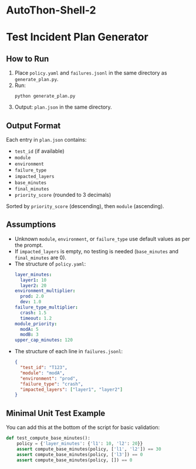 # AutoThon-Shell-2

# Test Incident Plan Generator

## How to Run

1. Place `policy.yaml` and `failures.jsonl` in the same directory as `generate_plan.py`.
2. Run:
   ```
   python generate_plan.py
   ```
3. Output: `plan.json` in the same directory.

## Output Format

Each entry in `plan.json` contains:
- `test_id` (if available)
- `module`
- `environment`
- `failure_type`
- `impacted_layers`
- `base_minutes`
- `final_minutes`
- `priority_score` (rounded to 3 decimals)

Sorted by `priority_score` (descending), then `module` (ascending).

## Assumptions

- Unknown `module`, `environment`, or `failure_type` use default values as per the prompt.
- If `impacted_layers` is empty, no testing is needed (`base_minutes` and `final_minutes` are 0).
- The structure of `policy.yaml`:
  ```yaml
  layer_minutes:
    layer1: 10
    layer2: 20
  environment_multiplier:
    prod: 2.0
    dev: 1.0
  failure_type_multiplier:
    crash: 1.5
    timeout: 1.2
  module_priority:
    modA: 5
    modB: 3
  upper_cap_minutes: 120
  ```
- The structure of each line in `failures.jsonl`:
  ```json
  {
    "test_id": "T123",
    "module": "modA",
    "environment": "prod",
    "failure_type": "crash",
    "impacted_layers": ["layer1", "layer2"]
  }
  ```

## Minimal Unit Test Example

You can add this at the bottom of the script for basic validation:

```python
def test_compute_base_minutes():
    policy = {'layer_minutes': {'l1': 10, 'l2': 20}}
    assert compute_base_minutes(policy, ['l1', 'l2']) == 30
    assert compute_base_minutes(policy, ['l3']) == 0
    assert compute_base_minutes(policy, []) == 0
```
